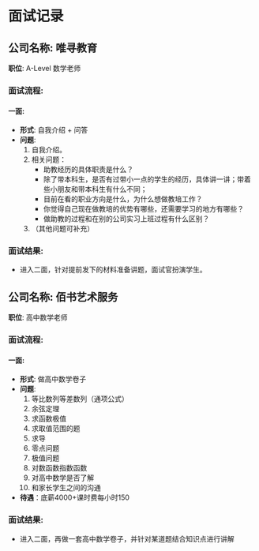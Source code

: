 # 面试记录

## 公司名称: 唯寻教育  
**职位**: A-Level 数学老师  

### 面试流程:
#### 一面:
- **形式**: 自我介绍 + 问答
- **问题**:
  1. 自我介绍。
  2. 相关问题：  
     - 助教经历的具体职责是什么？
     - 除了带本科生，是否有过带小一点的学生的经历，具体讲一讲；带着些小朋友和带本科生有什么不同；
     - 目前在看的职业方向是什么，为什么想做教培工作？
     - 你觉得自己现在做教培的优势有哪些，还需要学习的地方有哪些？
     - 做助教的过程和在别的公司实习上班过程有什么区别？
  3. （其他问题可补充）

### 面试结果:
  - 进入二面，针对提前发下的材料准备讲题，面试官扮演学生。


## 公司名称: 佰书艺术服务
**职位**: 高中数学老师  

### 面试流程:
#### 一面:
- **形式**: 做高中数学卷子
- **问题**:
  1. 等比数列等差数列（通项公式）
  2. 余弦定理
  3. 求函数极值
  4. 求取值范围的题
  5. 求导
  6. 零点问题
  7. 极值问题
  8. 对数函数指数函数
  9. 对高中数学是否了解
  10. 和家长学生之间的沟通
- **待遇**：底薪4000+课时费每小时150

### 面试结果:
  - 进入二面，再做一套高中数学卷子，并针对某道题结合知识点进行讲解

